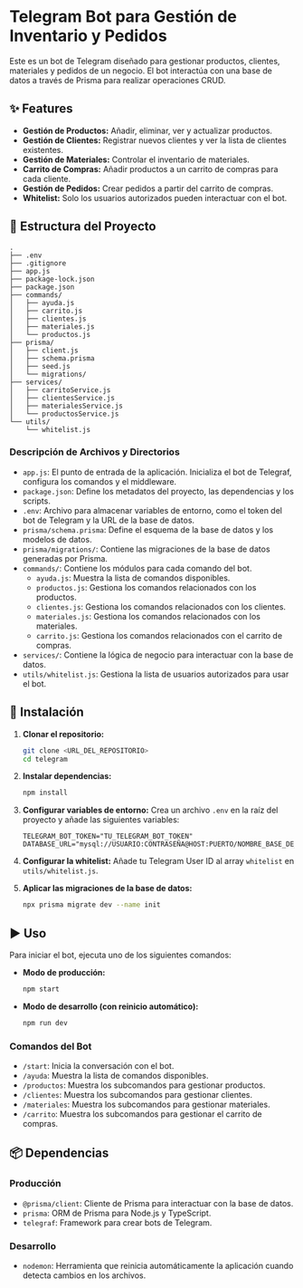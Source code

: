 # Telegram Bot para Gestión de Inventario y Pedidos

Este es un bot de Telegram diseñado para gestionar productos, clientes, materiales y pedidos de un negocio. El bot interactúa con una base de datos a través de Prisma para realizar operaciones CRUD.

## ✨ Features

*   **Gestión de Productos:** Añadir, eliminar, ver y actualizar productos.
*   **Gestión de Clientes:** Registrar nuevos clientes y ver la lista de clientes existentes.
*   **Gestión de Materiales:** Controlar el inventario de materiales.
*   **Carrito de Compras:** Añadir productos a un carrito de compras para cada cliente.
*   **Gestión de Pedidos:** Crear pedidos a partir del carrito de compras.
*   **Whitelist:** Solo los usuarios autorizados pueden interactuar con el bot.

## 📂 Estructura del Proyecto

```
.
├── .env
├── .gitignore
├── app.js
├── package-lock.json
├── package.json
├── commands/
│   ├── ayuda.js
│   ├── carrito.js
│   ├── clientes.js
│   ├── materiales.js
│   └── productos.js
├── prisma/
│   ├── client.js
│   ├── schema.prisma
│   ├── seed.js
│   └── migrations/
├── services/
│   ├── carritoService.js
│   ├── clientesService.js
│   ├── materialesService.js
│   └── productosService.js
└── utils/
    └── whitelist.js
```

### Descripción de Archivos y Directorios

*   `app.js`: El punto de entrada de la aplicación. Inicializa el bot de Telegraf, configura los comandos y el middleware.
*   `package.json`: Define los metadatos del proyecto, las dependencias y los scripts.
*   `.env`: Archivo para almacenar variables de entorno, como el token del bot de Telegram y la URL de la base de datos.
*   `prisma/schema.prisma`: Define el esquema de la base de datos y los modelos de datos.
*   `prisma/migrations/`: Contiene las migraciones de la base de datos generadas por Prisma.
*   `commands/`: Contiene los módulos para cada comando del bot.
    *   `ayuda.js`: Muestra la lista de comandos disponibles.
    *   `productos.js`: Gestiona los comandos relacionados con los productos.
    *   `clientes.js`: Gestiona los comandos relacionados con los clientes.
    *   `materiales.js`: Gestiona los comandos relacionados con los materiales.
    *   `carrito.js`: Gestiona los comandos relacionados con el carrito de compras.
*   `services/`: Contiene la lógica de negocio para interactuar con la base de datos.
*   `utils/whitelist.js`: Gestiona la lista de usuarios autorizados para usar el bot.

## 🚀 Instalación

1.  **Clonar el repositorio:**
    ```bash
    git clone <URL_DEL_REPOSITORIO>
    cd telegram
    ```

2.  **Instalar dependencias:**
    ```bash
    npm install
    ```

3.  **Configurar variables de entorno:**
    Crea un archivo `.env` en la raíz del proyecto y añade las siguientes variables:
    ```
    TELEGRAM_BOT_TOKEN="TU_TELEGRAM_BOT_TOKEN"
    DATABASE_URL="mysql://USUARIO:CONTRASEÑA@HOST:PUERTO/NOMBRE_BASE_DE_DATOS"
    ```

4.  **Configurar la whitelist:**
    Añade tu Telegram User ID al array `whitelist` en `utils/whitelist.js`.

5.  **Aplicar las migraciones de la base de datos:**
    ```bash
    npx prisma migrate dev --name init
    ```

## ▶️ Uso

Para iniciar el bot, ejecuta uno de los siguientes comandos:

*   **Modo de producción:**
    ```bash
    npm start
    ```

*   **Modo de desarrollo (con reinicio automático):**
    ```bash
    npm run dev
    ```

### Comandos del Bot

*   `/start`: Inicia la conversación con el bot.
*   `/ayuda`: Muestra la lista de comandos disponibles.
*   `/productos`: Muestra los subcomandos para gestionar productos.
*   `/clientes`: Muestra los subcomandos para gestionar clientes.
*   `/materiales`: Muestra los subcomandos para gestionar materiales.
*   `/carrito`: Muestra los subcomandos para gestionar el carrito de compras.

## 📦 Dependencias

### Producción

*   `@prisma/client`: Cliente de Prisma para interactuar con la base de datos.
*   `prisma`: ORM de Prisma para Node.js y TypeScript.
*   `telegraf`: Framework para crear bots de Telegram.

### Desarrollo

*   `nodemon`: Herramienta que reinicia automáticamente la aplicación cuando detecta cambios en los archivos.
